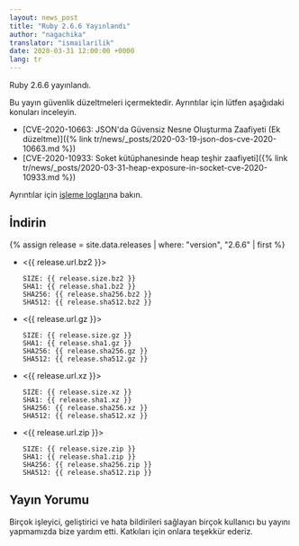 ```yaml
---
layout: news_post
title: "Ruby 2.6.6 Yayınlandı"
author: "nagachika"
translator: "ismailarilik"
date: 2020-03-31 12:00:00 +0000
lang: tr
---
```


Ruby 2.6.6 yayınlandı.

Bu yayın güvenlik düzeltmeleri içermektedir.
Ayrıntılar için lütfen aşağıdaki konuları inceleyin.

* [CVE-2020-10663: JSON'da Güvensiz Nesne Oluşturma Zaafiyeti (Ek düzeltme)]({% link tr/news/_posts/2020-03-19-json-dos-cve-2020-10663.md %})
* [CVE-2020-10933: Soket kütüphanesinde heap teşhir zaafiyeti]({% link tr/news/_posts/2020-03-31-heap-exposure-in-socket-cve-2020-10933.md %})

Ayrıntılar için [işleme logları](https://github.com/ruby/ruby/compare/v2_6_5...v2_6_6)na bakın.

## İndirin

{% assign release = site.data.releases | where: "version", "2.6.6" | first %}

* <{{ release.url.bz2 }}>

      SIZE: {{ release.size.bz2 }}
      SHA1: {{ release.sha1.bz2 }}
      SHA256: {{ release.sha256.bz2 }}
      SHA512: {{ release.sha512.bz2 }}

* <{{ release.url.gz }}>

      SIZE: {{ release.size.gz }}
      SHA1: {{ release.sha1.gz }}
      SHA256: {{ release.sha256.gz }}
      SHA512: {{ release.sha512.gz }}

* <{{ release.url.xz }}>

      SIZE: {{ release.size.xz }}
      SHA1: {{ release.sha1.xz }}
      SHA256: {{ release.sha256.xz }}
      SHA512: {{ release.sha512.xz }}

* <{{ release.url.zip }}>

      SIZE: {{ release.size.zip }}
      SHA1: {{ release.sha1.zip }}
      SHA256: {{ release.sha256.zip }}
      SHA512: {{ release.sha512.zip }}

## Yayın Yorumu

Birçok işleyici, geliştirici ve hata bildirileri sağlayan birçok kullanıcı bu yayını yapmamızda bize yardım etti.
Katkıları için onlara teşekkür ederiz.
